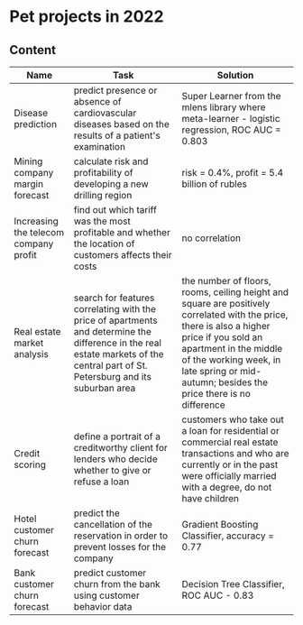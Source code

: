# Pet projects in 2022
## Content
| Name  | Task | Solution
| ----- | ---- | ------- |
|Disease prediction|predict presence or absence of cardiovascular diseases based on the results of a patient's examination|Super Learner from the mlens library where meta-learner - logistic regression, ROC AUC = 0.803|
|Mining company margin forecast|calculate risk and profitability of developing a new drilling region|risk = 0.4%, profit = 5.4 billion of rubles|
|Increasing the telecom company profit|find out which tariff was the most profitable and whether the location of customers affects their costs|no correlation|
|Real estate market analysis|search for features correlating with the price of apartments and determine the difference in the real estate markets of the central part of St. Petersburg and its suburban area|the number of floors, rooms, ceiling height and square are positively correlated with the price, there is also a higher price if you sold an apartment in the middle of the working week, in late spring or mid-autumn; besides the price there is no difference|
|Credit scoring|define a portrait of a creditworthy client for lenders who decide whether to give or refuse a loan|customers who take out a loan for residential or commercial real estate transactions and who are currently or in the past were officially married with a degree, do not have children|
|Hotel customer churn forecast|predict the cancellation of the reservation in order to prevent losses for the company|Gradient Boosting Classifier, accuracy = 0.77|
|Bank customer churn forecast|predict customer churn from the bank using customer behavior data|Decision Tree Classifier, ROC AUC - 0.83|
